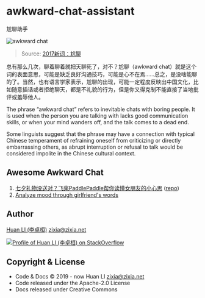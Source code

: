 # awkward-chat-assistant

尬聊助手

![awkward chat](huan.github.io/awkward-chat-assitant/images/awkward-chat.jpeg)

> Source: [2017新词：尬聊](http://www.sohu.com/a/212153109_179092)

总有那么几次，聊着聊着就把天聊死了，对不？尬聊（awkward chat）就是这个词的表面意思，可能是缺乏良好沟通技巧，可能是心不在焉……总之，是没啥能聊的了。当然，也有语言学家表示，尬聊的出现，可能一定程度反映出中国文化，比如随意插话或者拒绝聊天，都是不礼貌的行为，但是你又得克制不能直接了当地批评或羞辱他人。

The phrase “awkward chat” refers to inevitable chats with boring people. It is used when the person you are talking with lacks good communication skills, or when your mind wanders off, and the talk comes to a dead end.

Some linguists suggest that the phrase may have a connection with typical Chinese temperament of refraining oneself from criticizing or directly embarrassing others, as abrupt interruption or refusal to talk would be considered impolite in the Chinese cultural context.

## Awesome Awkward Chat

1. [七夕礼物没送对？飞桨PaddlePaddle帮你读懂女朋友的小心思](https://mp.weixin.qq.com/s?__biz=MzIzNjc1NzUzMw==&mid=2247526995&idx=2&sn=3ebcce11df09fe83adc654ee4bcc6ff5) ([repo](https://github.com/PaddlePaddle/models/tree/v1.5.1/PaddleNLP/emotion_detection))
1. [Analyze mood through girlfriend's words](https://github.com/CasterWx/python-girlfriend-mood)

## Author

[Huan LI (李卓桓)](http://linkedin.com/in/zixia) <zixia@zixia.net>

[![Profile of Huan LI (李卓桓) on StackOverflow](https://stackexchange.com/users/flair/265499.png)](https://stackexchange.com/users/265499)

## Copyright & License

- Code & Docs © 2019 - now Huan LI <zixia@zixia.net>
- Code released under the Apache-2.0 License
- Docs released under Creative Commons
